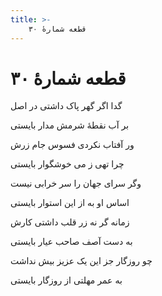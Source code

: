 ```yaml
---
title: >-
    قطعه شمارهٔ ۳۰
---
```

# قطعه شمارهٔ ۳۰

<div class="b" id="bn1"><div class="m1"><p>گدا اگر گهر پاک داشتی در اصل</p></div>
<div class="m2"><p>بر آب نقطهٔ شرمش مدار بایستی</p></div></div>
<div class="b" id="bn2"><div class="m1"><p>ور آفتاب نکردی فسوس جام زرش</p></div>
<div class="m2"><p>چرا تهی ز می خوشگوار بایستی</p></div></div>
<div class="b" id="bn3"><div class="m1"><p>وگر سرای جهان را سر خرابی نیست</p></div>
<div class="m2"><p>اساس او به از این استوار بایستی</p></div></div>
<div class="b" id="bn4"><div class="m1"><p>زمانه گر نه زر قلب داشتی کارش</p></div>
<div class="m2"><p>به دست آصف صاحب عیار بایستی</p></div></div>
<div class="b" id="bn5"><div class="m1"><p>چو روزگار جز این یک عزیز بیش نداشت</p></div>
<div class="m2"><p>به عمر مهلتی از روزگار بایستی</p></div></div>
